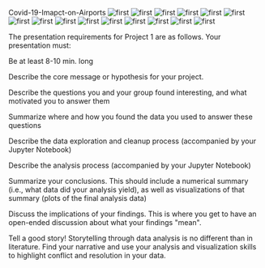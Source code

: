 Covid-19-Imapct-on-Airports
![first](images/1.png)
![first](images/2.png)
![first](images/3.png)
![first](images/4.png)
![first](images/5.png)
![first](images/6.png)
![first](images/7.png)
![first](images/8.png)
![first](images/9.png)
![first](images/10.png)
![first](images/11.png)
![first](images/12.png)
![first](images/13.png)
![first](images/14.png)
![first](images/15.png)







The presentation requirements for Project 1 are as follows.
Your presentation must:


 Be at least 8-10 min. long


 Describe the core message or hypothesis for your project.


 Describe the questions you and your group found interesting, and what motivated you to answer them


 Summarize where and how you found the data you used to answer these questions


 Describe the data exploration and cleanup process (accompanied by your Jupyter Notebook)


 Describe the analysis process (accompanied by your Jupyter Notebook)


 Summarize your conclusions. This should include a numerical summary (i.e., what data did your analysis yield), as well as visualizations of that summary (plots of the final analysis data)


 Discuss the implications of your findings. This is where you get to have an open-ended discussion about what your findings "mean".


 Tell a good story! Storytelling through data analysis is no different than in literature. Find your narrative and use your analysis and visualization skills to highlight conflict and resolution in your data.
